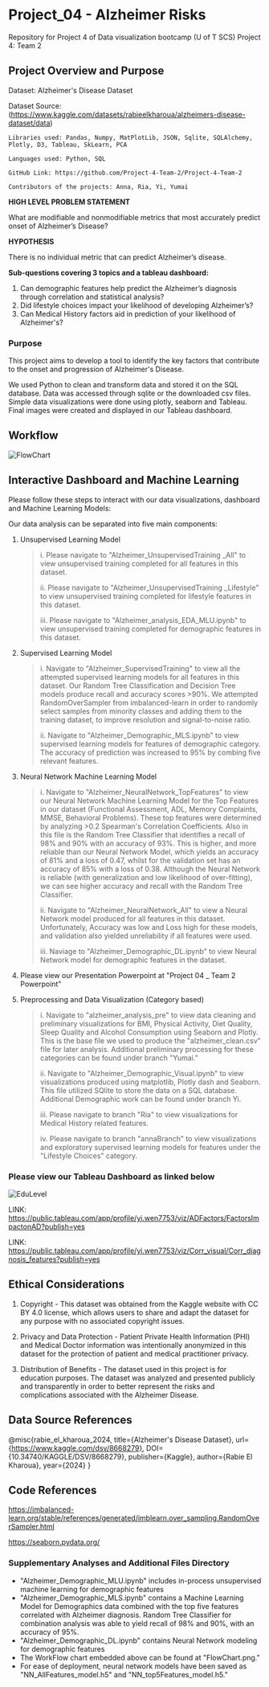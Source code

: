 # Project_04 - Alzheimer Risks
Repository for Project 4 of Data visualization bootcamp (U of T SCS)
Project 4: Team 2 

## Project Overview and Purpose 

Dataset: Alzheimer's Disease Dataset

Dataset Source: (https://www.kaggle.com/datasets/rabieelkharoua/alzheimers-disease-dataset/data)

	Libraries used: Pandas, Numpy, MatPlotLib, JSON, Sqlite, SQLAlchemy, Plotly, D3, Tableau, SkLearn, PCA
 	
  	Languages used: Python, SQL
	
 	GitHub Link: https://github.com/Project-4-Team-2/Project-4-Team-2
	
 	Contributors of the projects: Anna, Ria, Yi, Yumai

**HIGH LEVEL PROBLEM STATEMENT** 
	
What are modifiable and nonmodifiable metrics that most accurately predict onset of Alzheimer’s Disease?

**HYPOTHESIS** 

There is no individual metric that can predict Alzheimer’s disease. 

**Sub-questions covering 3 topics and a tableau dashboard:**

1. Can demographic features help predict the Alzheimer’s diagnosis through correlation and statistical analysis? 
2. Did lifestyle choices impact your likelihood of developing Alzheimer’s? 
3. Can Medical History factors aid in prediction of your likelihood of Alzheimer's? 

### Purpose ###

This project aims to develop a tool to identify the key factors that contribute to the onset and progression of Alzheimer's Disease. 

We used Python to clean and transform data and stored it on the SQL database. Data was accessed through sqlite or the downloaded csv files. Simple data visualizations were done using plotly, seaborn and Tableau. Final images were created and displayed in our Tableau dashboard. 

## Workflow ## 

![FlowChart](https://github.com/user-attachments/assets/9ee4b29d-e659-42bf-862b-d4943cff7db6)

## Interactive Dashboard and Machine Learning ##

Please follow these steps to interact with our data visualizations, dashboard and Machine Learning Models:

Our data analysis can be separated into five main components: 

1. Unsupervised Learning Model
   > i. Please navigate to "Alzheimer_UnsupervisedTraining _All" to view unsupervised training completed for all features in this dataset.
   > 
   > ii. Please navigate to "Alzheimer_UnsupervisedTraining _Lifestyle" to view unsupervised training completed for lifestyle features in this dataset.
   >
   > iii. Please navigate to "Alzheimer_analysis_EDA_MLU.ipynb" to view unsupervised training completed for demographic features in this dataset.
   > 
2. Supervised Learning Model
   > i. Navigate to "Alzheimer_SupervisedTraining" to view all the attempted supervised learning models for all features in this dataset. Our Random Tree Classification and Decision Tree models produce recall and accuracy scores >90%. We attempted RandomOverSampler from imbalanced-learn in order to randomly select samples from minority classes and adding them to the training dataset, to improve resolution and signal-to-noise ratio.
   >
   > ii. Navigate to "Alzheimer_Demographic_MLS.ipynb" to view supervised learning models for features of demographic category. The accuracy of prediction was increased to 95% by combing five relevant features. 
   > 
3. Neural Network Machine Learning Model
   > i. Navigate to "Alzheimer_NeuralNetwork_TopFeatures" to view our Neural Network Machine Learning Model for the Top Features in our dataset (Functional Assessment, ADL, Memory Complaints, MMSE, Behavioral Problems). These top features were determined by analyzing >0.2 Spearman's Correlation Coefficients. Also in this file is the Random Tree Classifier that identifies a recall of 98% and 90% with an accuracy of 93%. This is higher, and more reliable than our Neural Network Model, which yields an accuracy of 81% and a loss of 0.47, whilst for the validation set has an accuracy of 85% with a loss of 0.38. Although the Neural Network is reliable (with generalization and low likelihood of over-fitting), we can see higher accuracy and recall with the Random Tree Classifier.
   > 
   > ii. Navigate to "Alzheimer_NeuralNetwork_All" to view a Neural Network model produced for all features in this dataset. Unfortunately, Accuracy was low and Loss high for these models, and validation also yielded unreliability if all features were used.
   >
   > iii. Naviage to "Alzheimer_Demographic_DL.ipynb" to view Neural Network model for demographic features in the dataset. 

4. Please view our Presentation Powerpoint at "Project 04 _ Team 2 Powerpoint"
   
5. Preprocessing and Data Visualization (Category based)
   > i. Navigate to "alzheimer_analysis_pre" to view data cleaning and preliminary visualizations for BMI, Physical Activity, Diet Quality, Sleep Quality and Alcohol Consumption using Seaborn and Plotly. This is the base file we used to produce the "alzheimer_clean.csv" file for later analysis. Additional preliminary processing for these categories can be found under branch "Yumai."
   > 
   > ii. Navigate to "Alzheimer_Demographic_Visual.ipynb" to view visualizations produced using matplotlib, Plotly dash and Seaborn. This file utilized SQlite to store the data on a SQL database. Additional Demographic work can be found under branch Yi. 
   > 
   > iii. Please navigate to branch "Ria" to view visualizations for Medical History related features.
   > 
   > iv. Please navigate to branch "annaBranch" to view visualizations and exploratory supervised learning models for features under the "Lifestyle Choices" category.

### Please view our Tableau Dashboard as linked below ###

![EduLevel](https://github.com/user-attachments/assets/8c26bb4d-f55a-4c32-8304-d95a4f54190e)

LINK: https://public.tableau.com/app/profile/yi.wen7753/viz/ADFactors/FactorsImpactonAD?publish=yes

LINK: https://public.tableau.com/app/profile/yi.wen7753/viz/Corr_visual/Corr_diagnosis_features?publish=yes

## Ethical Considerations ##

1. Copyright - This dataset was obtained from the Kaggle website with CC BY 4.0 license, which allows users to share and adapt the dataset for any purpose with no associated copyright issues.
   
2. Privacy and Data Protection - Patient Private Health Information (PHI) and Medical Doctor information was intentionally anonymized in this dataset for the protection of patient and medical practitioner privacy. 
   
3. Distribution of Benefits - The dataset used in this project is for education purposes. The dataset was analyzed and presented publicly and transparently in order to better represent the risks and complications associated with the Alzheimer Disease. 

## Data Source References ##

@misc{rabie_el_kharoua_2024,
title={Alzheimer's Disease Dataset},
url={https://www.kaggle.com/dsv/8668279},
DOI={10.34740/KAGGLE/DSV/8668279},
publisher={Kaggle},
author={Rabie El Kharoua},
year={2024}
}

## Code References ##

https://imbalanced-learn.org/stable/references/generated/imblearn.over_sampling.RandomOverSampler.html

https://seaborn.pydata.org/

### Supplementary Analyses and Additional Files Directory ###
-  "Alzheimer_Demographic_MLU.ipynb" includes in-process unsupervised machine learning for demographic features
-   "Alzheimer_Demographic_MLS.ipynb" contains a Machine Learning Model for Demographics data combined with the top five features correlated with Alzheimer diagnosis. Random Tree Classifier for combination analysis was able to yield recall of 98% and 90%, with an accuracy of 95%.
-   "Alzheimer_Demographic_DL.ipynb" contains Neural Network modeling for demographic features
-   The WorkFlow chart embedded above can be found at "FlowChart.png."
-   For ease of deployment, neural network models have been saved as "NN_AllFeatures_model.h5" and "NN_top5Features_model.h5."

